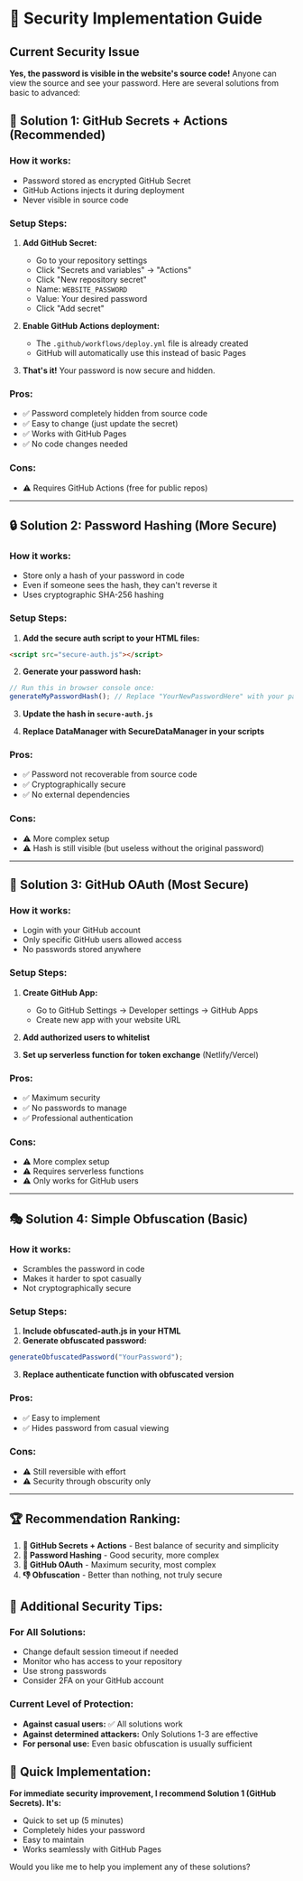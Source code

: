 # 🔐 Security Implementation Guide

## Current Security Issue
**Yes, the password is visible in the website's source code!** Anyone can view the source and see your password. Here are several solutions from basic to advanced:

## 🚀 **Solution 1: GitHub Secrets + Actions (Recommended)**

### **How it works:**
- Password stored as encrypted GitHub Secret
- GitHub Actions injects it during deployment
- Never visible in source code

### **Setup Steps:**

1. **Add GitHub Secret:**
   - Go to your repository settings
   - Click "Secrets and variables" → "Actions"
   - Click "New repository secret"
   - Name: `WEBSITE_PASSWORD`
   - Value: Your desired password
   - Click "Add secret"

2. **Enable GitHub Actions deployment:**
   - The `.github/workflows/deploy.yml` file is already created
   - GitHub will automatically use this instead of basic Pages

3. **That's it!** Your password is now secure and hidden.

### **Pros:**
- ✅ Password completely hidden from source code
- ✅ Easy to change (just update the secret)
- ✅ Works with GitHub Pages
- ✅ No code changes needed

### **Cons:**
- ⚠️ Requires GitHub Actions (free for public repos)

---

## 🔒 **Solution 2: Password Hashing (More Secure)**

### **How it works:**
- Store only a hash of your password in code
- Even if someone sees the hash, they can't reverse it
- Uses cryptographic SHA-256 hashing

### **Setup Steps:**

1. **Add the secure auth script to your HTML files:**
```html
<script src="secure-auth.js"></script>
```

2. **Generate your password hash:**
```javascript
// Run this in browser console once:
generateMyPasswordHash(); // Replace "YourNewPasswordHere" with your password
```

3. **Update the hash in `secure-auth.js`**

4. **Replace DataManager with SecureDataManager in your scripts**

### **Pros:**
- ✅ Password not recoverable from source code
- ✅ Cryptographically secure
- ✅ No external dependencies

### **Cons:**
- ⚠️ More complex setup
- ⚠️ Hash is still visible (but useless without the original password)

---

## 🎯 **Solution 3: GitHub OAuth (Most Secure)**

### **How it works:**
- Login with your GitHub account
- Only specific GitHub users allowed access
- No passwords stored anywhere

### **Setup Steps:**

1. **Create GitHub App:**
   - Go to GitHub Settings → Developer settings → GitHub Apps
   - Create new app with your website URL

2. **Add authorized users to whitelist**

3. **Set up serverless function for token exchange** (Netlify/Vercel)

### **Pros:**
- ✅ Maximum security
- ✅ No passwords to manage
- ✅ Professional authentication

### **Cons:**
- ⚠️ More complex setup
- ⚠️ Requires serverless functions
- ⚠️ Only works for GitHub users

---

## 🎭 **Solution 4: Simple Obfuscation (Basic)**

### **How it works:**
- Scrambles the password in code
- Makes it harder to spot casually
- Not cryptographically secure

### **Setup Steps:**

1. **Include obfuscated-auth.js in your HTML**
2. **Generate obfuscated password:**
```javascript
generateObfuscatedPassword("YourPassword");
```
3. **Replace authenticate function with obfuscated version**

### **Pros:**
- ✅ Easy to implement
- ✅ Hides password from casual viewing

### **Cons:**
- ⚠️ Still reversible with effort
- ⚠️ Security through obscurity only

---

## 🏆 **Recommendation Ranking:**

1. **🥇 GitHub Secrets + Actions** - Best balance of security and simplicity
2. **🥈 Password Hashing** - Good security, more complex
3. **🥉 GitHub OAuth** - Maximum security, most complex
4. **👎 Obfuscation** - Better than nothing, not truly secure

## 🚨 **Additional Security Tips:**

### **For All Solutions:**
- Change default session timeout if needed
- Monitor who has access to your repository
- Use strong passwords
- Consider 2FA on your GitHub account

### **Current Level of Protection:**
- **Against casual users:** ✅ All solutions work
- **Against determined attackers:** Only Solutions 1-3 are effective
- **For personal use:** Even basic obfuscation is usually sufficient

## 🎯 **Quick Implementation:**

**For immediate security improvement, I recommend Solution 1 (GitHub Secrets). It's:**
- Quick to set up (5 minutes)
- Completely hides your password
- Easy to maintain
- Works seamlessly with GitHub Pages

Would you like me to help you implement any of these solutions?
